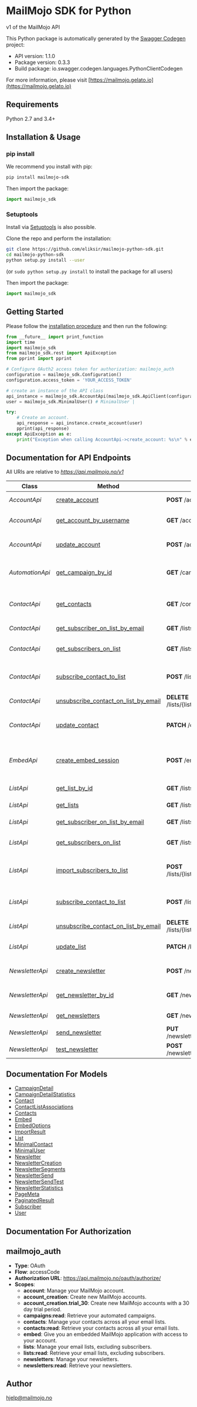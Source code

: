# MailMojo SDK for Python
v1 of the MailMojo API

This Python package is automatically generated by the [Swagger Codegen](https://github.com/swagger-api/swagger-codegen) project:

- API version: 1.1.0
- Package version: 0.3.3
- Build package: io.swagger.codegen.languages.PythonClientCodegen

For more information, please visit [https://mailmojo.gelato.io](https://mailmojo.gelato.io)

## Requirements

Python 2.7 and 3.4+

## Installation & Usage
### pip install

We recommend you install with pip:

```sh
pip install mailmojo-sdk
```

Then import the package:
```python
import mailmojo_sdk
```

### Setuptools

Install via [Setuptools](http://pypi.python.org/pypi/setuptools) is also possible.

Clone the repo and perform the installation:

```sh
git clone https://github.com/eliksir/mailmojo-python-sdk.git
cd mailmojo-python-sdk
python setup.py install --user
```

(or `sudo python setup.py install` to install the package for all users)

Then import the package:
```python
import mailmojo_sdk
```

## Getting Started

Please follow the [installation procedure](#installation--usage) and then run the following:

```python
from __future__ import print_function
import time
import mailmojo_sdk
from mailmojo_sdk.rest import ApiException
from pprint import pprint

# Configure OAuth2 access token for authorization: mailmojo_auth
configuration = mailmojo_sdk.Configuration()
configuration.access_token = 'YOUR_ACCESS_TOKEN'

# create an instance of the API class
api_instance = mailmojo_sdk.AccountApi(mailmojo_sdk.ApiClient(configuration))
user = mailmojo_sdk.MinimalUser() # MinimalUser | 

try:
    # Create an account.
    api_response = api_instance.create_account(user)
    pprint(api_response)
except ApiException as e:
    print("Exception when calling AccountApi->create_account: %s\n" % e)

```

## Documentation for API Endpoints

All URIs are relative to *https://api.mailmojo.no/v1*

Class | Method | HTTP request | Description
--- | --- | --- | ---
*AccountApi* | [create_account](docs/AccountApi.md#create_account) | **POST** /accounts/ | Create an account.
*AccountApi* | [get_account_by_username](docs/AccountApi.md#get_account_by_username) | **GET** /accounts/{username}/ | Retrieve account details.
*AccountApi* | [update_account](docs/AccountApi.md#update_account) | **POST** /accounts/{username}/ | Update account details.
*AutomationApi* | [get_campaign_by_id](docs/AutomationApi.md#get_campaign_by_id) | **GET** /campaigns/{campaign_id}/ | Retrieve an automation campaign by id.
*ContactApi* | [get_contacts](docs/ContactApi.md#get_contacts) | **GET** /contacts/ | Retrieve all contacts across every list.
*ContactApi* | [get_subscriber_on_list_by_email](docs/ContactApi.md#get_subscriber_on_list_by_email) | **GET** /lists/{list_id}/subscribers/{email}/ | Retrieve a subscriber.
*ContactApi* | [get_subscribers_on_list](docs/ContactApi.md#get_subscribers_on_list) | **GET** /lists/{list_id}/subscribers/ | Retrieve subscribers on a list.
*ContactApi* | [subscribe_contact_to_list](docs/ContactApi.md#subscribe_contact_to_list) | **POST** /lists/{list_id}/subscribers/ | Subscribe a contact to the email list.
*ContactApi* | [unsubscribe_contact_on_list_by_email](docs/ContactApi.md#unsubscribe_contact_on_list_by_email) | **DELETE** /lists/{list_id}/subscribers/{email}/ | Unsubscribe a contact.
*ContactApi* | [update_contact](docs/ContactApi.md#update_contact) | **PATCH** /contacts/{email}/ | Update details about a contact.
*EmbedApi* | [create_embed_session](docs/EmbedApi.md#create_embed_session) | **POST** /embed/ | Create a new embedded application session.
*ListApi* | [get_list_by_id](docs/ListApi.md#get_list_by_id) | **GET** /lists/{list_id}/ | Retrieve an email list.
*ListApi* | [get_lists](docs/ListApi.md#get_lists) | **GET** /lists/ | Retrieve all email lists.
*ListApi* | [get_subscriber_on_list_by_email](docs/ListApi.md#get_subscriber_on_list_by_email) | **GET** /lists/{list_id}/subscribers/{email}/ | Retrieve a subscriber.
*ListApi* | [get_subscribers_on_list](docs/ListApi.md#get_subscribers_on_list) | **GET** /lists/{list_id}/subscribers/ | Retrieve subscribers on a list.
*ListApi* | [import_subscribers_to_list](docs/ListApi.md#import_subscribers_to_list) | **POST** /lists/{list_id}/subscribers/import/ | Subscribe contacts to the email list.
*ListApi* | [subscribe_contact_to_list](docs/ListApi.md#subscribe_contact_to_list) | **POST** /lists/{list_id}/subscribers/ | Subscribe a contact to the email list.
*ListApi* | [unsubscribe_contact_on_list_by_email](docs/ListApi.md#unsubscribe_contact_on_list_by_email) | **DELETE** /lists/{list_id}/subscribers/{email}/ | Unsubscribe a contact.
*ListApi* | [update_list](docs/ListApi.md#update_list) | **PATCH** /lists/{list_id}/ | Update an email list partially.
*NewsletterApi* | [create_newsletter](docs/NewsletterApi.md#create_newsletter) | **POST** /newsletters/ | Create a newsletter draft.
*NewsletterApi* | [get_newsletter_by_id](docs/NewsletterApi.md#get_newsletter_by_id) | **GET** /newsletters/{newsletter_id}/ | Retrieve a newsletter by id.
*NewsletterApi* | [get_newsletters](docs/NewsletterApi.md#get_newsletters) | **GET** /newsletters/ | Retrieve all newsletters.
*NewsletterApi* | [send_newsletter](docs/NewsletterApi.md#send_newsletter) | **PUT** /newsletters/{newsletter_id}/send/ | Send a newsletter.
*NewsletterApi* | [test_newsletter](docs/NewsletterApi.md#test_newsletter) | **POST** /newsletters/{newsletter_id}/send_test/ | Send a test newsletter.


## Documentation For Models

 - [CampaignDetail](docs/CampaignDetail.md)
 - [CampaignDetailStatistics](docs/CampaignDetailStatistics.md)
 - [Contact](docs/Contact.md)
 - [ContactListAssociations](docs/ContactListAssociations.md)
 - [Contacts](docs/Contacts.md)
 - [Embed](docs/Embed.md)
 - [EmbedOptions](docs/EmbedOptions.md)
 - [ImportResult](docs/ImportResult.md)
 - [List](docs/List.md)
 - [MinimalContact](docs/MinimalContact.md)
 - [MinimalUser](docs/MinimalUser.md)
 - [Newsletter](docs/Newsletter.md)
 - [NewsletterCreation](docs/NewsletterCreation.md)
 - [NewsletterSegments](docs/NewsletterSegments.md)
 - [NewsletterSend](docs/NewsletterSend.md)
 - [NewsletterSendTest](docs/NewsletterSendTest.md)
 - [NewsletterStatistics](docs/NewsletterStatistics.md)
 - [PageMeta](docs/PageMeta.md)
 - [PaginatedResult](docs/PaginatedResult.md)
 - [Subscriber](docs/Subscriber.md)
 - [User](docs/User.md)


## Documentation For Authorization


## mailmojo_auth

- **Type**: OAuth
- **Flow**: accessCode
- **Authorization URL**: https://api.mailmojo.no/oauth/authorize/
- **Scopes**: 
  - **account**: Manage your MailMojo account.
  - **account_creation**: Create new MailMojo accounts.
  - **account_creation.trial_30**: Create new MailMojo accounts with a 30 day trial period.
  - **campaigns:read**: Retrieve your automated campaigns.
  - **contacts**: Manage your contacts across all your email lists.
  - **contacts:read**: Retrieve your contacts across all your email lists.
  - **embed**: Give you an embedded MailMojo application with access to your account.
  - **lists**: Manage your email lists, excluding subscribers.
  - **lists:read**: Retrieve your email lists, excluding subscribers.
  - **newsletters**: Manage your newsletters.
  - **newsletters:read**: Retrieve your newsletters.


## Author

hjelp@mailmojo.no

